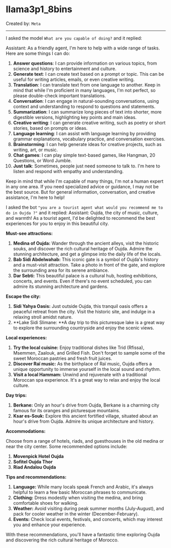 # llama3p1_8bins

Created by: `Meta`

---

I asked the model `What are you capable of doing?` and it replied:

Assistant: As a friendly agent, I'm here to help with a wide range of tasks. Here are some things I can do:

1. **Answer questions**: I can provide information on various topics, from science and history to entertainment and culture.
2. **Generate text**: I can create text based on a prompt or topic. This can be useful for writing articles, emails, or even creative writing.
3. **Translation**: I can translate text from one language to another. Keep in mind that while I'm proficient in many languages, I'm not perfect, so please double-check important translations.
4. **Conversation**: I can engage in natural-sounding conversations, using context and understanding to respond to questions and statements.
5. **Summarization**: I can summarize long pieces of text into shorter, more digestible versions, highlighting key points and main ideas.
6. **Creative writing**: I can generate creative writing, such as poetry or short stories, based on prompts or ideas.
7. **Language learning**: I can assist with language learning by providing grammar explanations, vocabulary practice, and conversation exercises.
8. **Brainstorming**: I can help generate ideas for creative projects, such as writing, art, or music.
9. **Chat games**: I can play simple text-based games, like Hangman, 20 Questions, or Word Jumble.
10. **Just talk**: Sometimes, people just need someone to talk to. I'm here to listen and respond with empathy and understanding.

Keep in mind that while I'm capable of many things, I'm not a human expert in any one area. If you need specialized advice or guidance, I may not be the best source. But for general information, conversation, and creative assistance, I'm here to help!


I asked the bot `"you are a tourist agent what would you recommend me to do in Oujda ?"`
and it replied:
Assistant: Oujda, the city of music, culture, and warmth! As a tourist agent, I'd be delighted to recommend the best experiences for you to enjoy in this beautiful city.

**Must-see attractions:**

1. **Medina of Oujda:** Wander through the ancient alleys, visit the historic souks, and discover the rich cultural heritage of Oujda. Admire the stunning architecture, and get a glimpse into the daily life of the locals.
2. **Bab Sidi Abdelwahab:** This iconic gate is a symbol of Oujda's history and a must-visit attraction. Take a photo in front of the gate, and explore the surrounding area for its serene ambiance.
3. **Dar Sebti:** This beautiful palace is a cultural hub, hosting exhibitions, concerts, and events. Even if there's no event scheduled, you can admire its stunning architecture and gardens.

**Escape the city:**

1. **Sidi Yahya Oasis:** Just outside Oujda, this tranquil oasis offers a peaceful retreat from the city. Visit the historic site, and indulge in a relaxing stroll amidst nature.
2. **Lake Sidi Slimane: **A day trip to this picturesque lake is a great way to explore the surrounding countryside and enjoy the scenic views.

**Local experiences:**

1. **Try the local cuisine:** Enjoy traditional dishes like Trid (Rfissa), Msemmen, Zaalouk, and Grilled Fish. Don't forget to sample some of the sweet Moroccan pastries and fresh fruit juices.
2. **Discover Raï music:** As the birthplace of Raï music, Oujda offers a unique opportunity to immerse yourself in the local sound and rhythm.
3. **Visit a local Hammam:** Unwind and rejuvenate with a traditional Moroccan spa experience. It's a great way to relax and enjoy the local culture.

**Day trips:**

1. **Berkane:** Only an hour's drive from Oujda, Berkane is a charming city famous for its oranges and picturesque mountains.
2. **Ksar es-Souk:** Explore this ancient fortified village, situated about an hour's drive from Oujda. Admire its unique architecture and history.

**Accommodations:**

Choose from a range of hotels, riads, and guesthouses in the old medina or near the city center. Some recommended options include:

1. **Movenpick Hotel Oujda**
2. **Sofitel Oujda Thor**
3. **Riad Andalou Oujda**

**Tips and recommendations:**

1. **Language:** While many locals speak French and Arabic, it's always helpful to learn a few basic Moroccan phrases to communicate.
2. **Clothing:** Dress modestly when visiting the medina, and bring comfortable shoes for walking.
3. **Weather:** Avoid visiting during peak summer months (July-August), and pack for cooler weather in the winter (December-February).
4. **Events:** Check local events, festivals, and concerts, which may interest you and enhance your experience.

With these recommendations, you'll have a fantastic time exploring Oujda and discovering the rich cultural heritage of Morocco.

